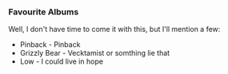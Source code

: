 ### Favourite Albums

Well, I don't have time to come it with this, but I'll mention a few:

* Pinback - Pinback
* Grizzly Bear - Vecktamist or somthing lie that
* Low - I could live in hope
